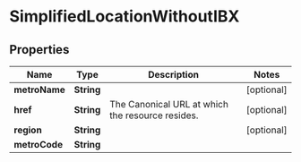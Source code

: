 

# SimplifiedLocationWithoutIBX


## Properties

| Name | Type | Description | Notes |
|------------ | ------------- | ------------- | -------------|
|**metroName** | **String** |  |  [optional] |
|**href** | **String** | The Canonical URL at which the resource resides. |  [optional] |
|**region** | **String** |  |  [optional] |
|**metroCode** | **String** |  |  |



